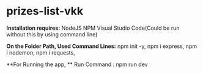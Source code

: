 # prizes-list-vkk

**Installation requires:**
  NodeJS
  NPM
  Visual Studio Code(Could be run without this by using command line)
  
**On the Folder Path, Used Command Lines:**
npm init -y,
npm i express,
npm i nodemon,
npm i requests,

**For Running the app, **
Run Command : npm run dev 
